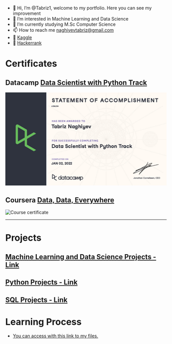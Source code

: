 - 👋 Hi, I’m @Tabriz1, welcome to my portfolio. Here you can see my improvement
- 👀 I’m interested in Machine Learning and Data Science
- 🌱 I’m currently studying M.Sc Computer Science 
- 📫 How to reach me naghiyevtabriz@gmail.com
- 📌 [Kaggle](https://www.kaggle.com/tabriznagiyev)
- 📌 [Hackerrank](https://www.hackerrank.com/tabriznagiyev)



# Certificates
## Datacamp [Data Scientist with Python Track](https://www.datacamp.com/statement-of-accomplishment/track/4f58b950ce50549bd79745f785a7e8b180cff990)
![Accomplishment](/images/certificate1024_1.jpg)
## Coursera [Data, Data, Everywhere](https://coursera.org/share/bfd15783e47a0e741f16f676b34803bd)
![Course certificate](/images/Coursera1.jpeg)


---
# Projects
## [Machine Learning and Data Science Projects - Link](https://tabriz1.github.io/Portfolio_ML/)

## [Python Projects - Link](https://tabriz1.github.io/Portfolio_ML/)

## [SQL Projects - Link](https://tabriz1.github.io/Portfolio_ML/)

# Learning Process
* [You can access with this link to my files.](https://github.com/Tabriz1/Learning-ML)
